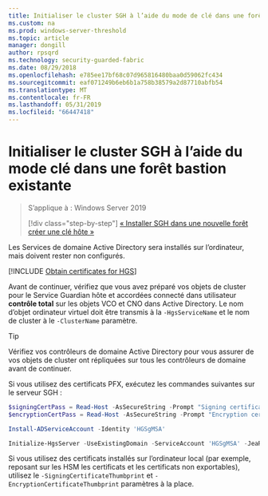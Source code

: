 ```yaml
---
title: Initialiser le cluster SGH à l’aide du mode de clé dans une forêt bastion
ms.custom: na
ms.prod: windows-server-threshold
ms.topic: article
manager: dongill
author: rpsqrd
ms.technology: security-guarded-fabric
ms.date: 08/29/2018
ms.openlocfilehash: e785ee17bf68c07d965816480baa0d59062fc434
ms.sourcegitcommit: eaf071249b6eb6b1a758b38579a2d87710abfb54
ms.translationtype: MT
ms.contentlocale: fr-FR
ms.lasthandoff: 05/31/2019
ms.locfileid: "66447418"
---
```

# <a name="initialize-the-hgs-cluster-using-key-mode-in-an-existing-bastion-forest"></a>Initialiser le cluster SGH à l’aide du mode clé dans une forêt bastion existante

> S’applique à : Windows Server 2019
> 
> [!div class="step-by-step"]
> [« Installer SGH dans une nouvelle forêt](guarded-fabric-install-hgs-in-a-bastion-forest.md)
> [créer une clé hôte »](guarded-fabric-create-host-key.md)

Les Services de domaine Active Directory sera installés sur l’ordinateur, mais doivent rester non configurés.

[!INCLUDE [Obtain certificates for HGS](../../../includes/guarded-fabric-initialize-hgs-default-step-two.md)] 

Avant de continuer, vérifiez que vous avez préparé vos objets de cluster pour le Service Guardian hôte et accordées connecté dans utilisateur **contrôle total** sur les objets VCO et CNO dans Active Directory.
Le nom d’objet ordinateur virtuel doit être transmis à la `-HgsServiceName` et le nom de cluster à le `-ClusterName` paramètre.

> [!TIP]
> Vérifiez vos contrôleurs de domaine Active Directory pour vous assurer de vos objets de cluster ont répliquées sur tous les contrôleurs de domaine avant de continuer.

Si vous utilisez des certificats PFX, exécutez les commandes suivantes sur le serveur SGH :

```powershell
$signingCertPass = Read-Host -AsSecureString -Prompt "Signing certificate password"
$encryptionCertPass = Read-Host -AsSecureString -Prompt "Encryption certificate password"

Install-ADServiceAccount -Identity 'HGSgMSA'

Initialize-HgsServer -UseExistingDomain -ServiceAccount 'HGSgMSA' -JeaReviewersGroup 'HgsJeaReviewers' -JeaAdministratorsGroup 'HgsJeaAdmins' -HgsServiceName 'HgsService' -ClusterName 'HgsCluster' -SigningCertificatePath '.\signCert.pfx' -SigningCertificatePassword $signPass -EncryptionCertificatePath '.\encCert.pfx' -EncryptionCertificatePassword $encryptionCertPass -TrustHostKey
```

Si vous utilisez des certificats installés sur l’ordinateur local (par exemple, reposant sur les HSM les certificats et les certificats non exportables), utilisez le `-SigningCertificateThumbprint` et `-EncryptionCertificateThumbprint` paramètres à la place.

